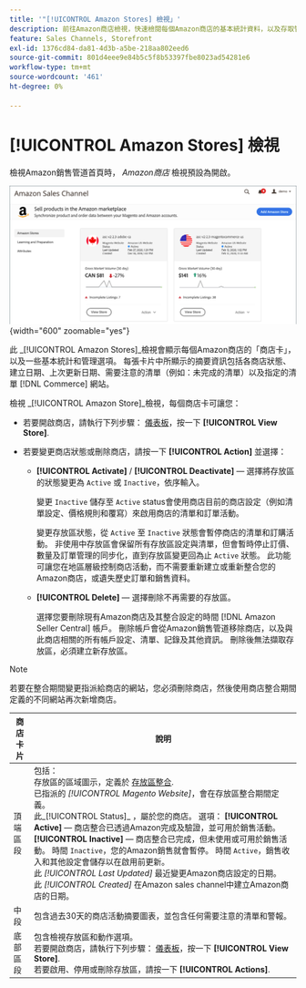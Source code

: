 ```yaml
---
title: '"[!UICONTROL Amazon Stores] 檢視」'
description: 前往Amazon商店檢視，快速檢閱每個Amazon商店的基本統計資料，以及存取管理選項。
feature: Sales Channels, Storefront
exl-id: 1376cd84-da81-4d3b-a5be-218aa802eed6
source-git-commit: 801d4eee9e84b5c5f8b53397fbe8023ad54281e6
workflow-type: tm+mt
source-wordcount: '461'
ht-degree: 0%

---
```


# [!UICONTROL Amazon Stores] 檢視

檢視Amazon銷售管道首頁時， _Amazon商店_ 檢視預設為開啟。

![Amazon商店檢視](assets/amazon-sales-channel-home-tabs.png){width="600" zoomable="yes"}

此 _[!UICONTROL Amazon Stores]_檢視會顯示每個Amazon商店的「商店卡」，以及一些基本統計和管理選項。 每張卡片中所顯示的摘要資訊包括各商店狀態、建立日期、上次更新日期、需要注意的清單（例如：未完成的清單）以及指定的清單 [!DNL Commerce] 網站。

檢視 _[!UICONTROL Amazon Store]_檢視，每個商店卡可讓您：

- 若要開啟商店，請執行下列步驟： [儀表板](./amazon-store-dashboard.md)，按一下 **[!UICONTROL View Store]**.

- 若要變更商店狀態或刪除商店，請按一下 **[!UICONTROL Action]** 並選擇：

   - **[!UICONTROL Activate]** / **[!UICONTROL Deactivate]**  — 選擇將存放區的狀態變更為 `Active` 或 `Inactive`，依序輸入。

     變更 `Inactive` 儲存至 `Active` status會使用商店目前的商店設定（例如清單設定、價格規則和覆寫）來啟用商店的清單和訂單活動。

     變更存放區狀態，從 `Active` 至 `Inactive` 狀態會暫停商店的清單和訂購活動。 非使用中存放區會保留所有存放區設定與清單，但會暫時停止訂價、數量及訂單管理的同步化，直到存放區變更回為止 `Active` 狀態。 此功能可讓您在地區層級控制商店活動，而不需要重新建立或重新整合您的Amazon商店，或遺失歷史訂單和銷售資料。

   - **[!UICONTROL Delete]**  — 選擇刪除不再需要的存放區。

     選擇您要刪除現有Amazon商店及其整合設定的時間 [!DNL Amazon Seller Central] 帳戶。 刪除帳戶會從Amazon銷售管道移除商店，以及與此商店相關的所有帳戶設定、清單、記錄及其他資訊。 刪除後無法擷取存放區，必須建立新存放區。

>[!NOTE]
>若要在整合期間變更指派給商店的網站，您必須刪除商店，然後使用商店整合期間定義的不同網站再次新增商店。

| 商店卡片 | 說明 |
|----------------|-----------------------------------------------------------------------------------------------------------------------------------------------------------------------------------------------------------------------------------------------------------------------------------------------------------------------------------------------------------------------------------------------------------------------------------------------------------------------------------------------------------------------------------------------------------------------------------------------------------------------------------------------------------------------------------------------------------------------------------------------------------------------------------------------------------------------|
| 頂端區段 | 包括： <br>存放區的區域圖示，定義於 [存放區整合](./store-integration.md).<br> 已指派的 _[!UICONTROL Magento Website]_，會在存放區整合期間定義。<br>此_[!UICONTROL Status]_ ，屬於您的商店。 選項： **[!UICONTROL Active]**  — 商店整合已透過Amazon完成及驗證，並可用於銷售活動。 **[!UICONTROL Inactive]**  — 商店整合已完成，但未使用或可用於銷售活動。 時間 `Inactive`，您的Amazon銷售就會暫停。 時間 `Active`，銷售收入和其他設定會儲存以在啟用前更新。<br>此 *[!UICONTROL Last Updated]* 最近變更Amazon商店設定的日期。<br>此 *[!UICONTROL Created]* 在Amazon sales channel中建立Amazon商店的日期。 |
| 中段 | 包含過去30天的商店活動摘要圖表，並包含任何需要注意的清單和警報。 |
| 底部區段 | 包含檢視存放區和動作選項。<br>若要開啟商店，請執行下列步驟： [儀表板](./amazon-store-dashboard.md)，按一下 **[!UICONTROL View Store]**.<br>若要啟用、停用或刪除存放區，請按一下 **[!UICONTROL Actions]**. |
